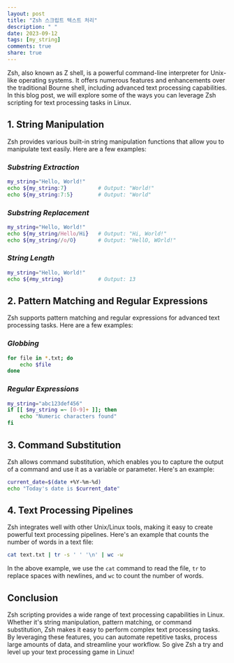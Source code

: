 ```yaml
---
layout: post
title: "Zsh 스크립트 텍스트 처리"
description: " "
date: 2023-09-12
tags: [my_string]
comments: true
share: true
---
```


Zsh, also known as Z shell, is a powerful command-line interpreter for Unix-like operating systems. It offers numerous features and enhancements over the traditional Bourne shell, including advanced text processing capabilities. In this blog post, we will explore some of the ways you can leverage Zsh scripting for text processing tasks in Linux.

## 1. String Manipulation

Zsh provides various built-in string manipulation functions that allow you to manipulate text easily. Here are a few examples:

### *Substring Extraction*
```zsh
my_string="Hello, World!"
echo ${my_string:7}          # Output: "World!"
echo ${my_string:7:5}        # Output: "World"
```

### *Substring Replacement*
```zsh
my_string="Hello, World!"
echo ${my_string/Hello/Hi}   # Output: "Hi, World!"
echo ${my_string//o/O}       # Output: "HellO, WOrld!"
```

### *String Length*
```zsh
my_string="Hello, World!"
echo ${#my_string}           # Output: 13
```

## 2. Pattern Matching and Regular Expressions

Zsh supports pattern matching and regular expressions for advanced text processing tasks. Here are a few examples:

### *Globbing*
```zsh
for file in *.txt; do
    echo $file
done
```

### *Regular Expressions*
```zsh
my_string="abc123def456"
if [[ $my_string =~ [0-9]+ ]]; then
    echo "Numeric characters found"
fi
```

## 3. Command Substitution

Zsh allows command substitution, which enables you to capture the output of a command and use it as a variable or parameter. Here's an example:

```zsh
current_date=$(date +%Y-%m-%d)
echo "Today's date is $current_date"
```

## 4. Text Processing Pipelines

Zsh integrates well with other Unix/Linux tools, making it easy to create powerful text processing pipelines. Here's an example that counts the number of words in a text file:

```zsh
cat text.txt | tr -s ' ' '\n' | wc -w
```

In the above example, we use the `cat` command to read the file, `tr` to replace spaces with newlines, and `wc` to count the number of words.

## Conclusion

Zsh scripting provides a wide range of text processing capabilities in Linux. Whether it's string manipulation, pattern matching, or command substitution, Zsh makes it easy to perform complex text processing tasks. By leveraging these features, you can automate repetitive tasks, process large amounts of data, and streamline your workflow. So give Zsh a try and level up your text processing game in Linux!
